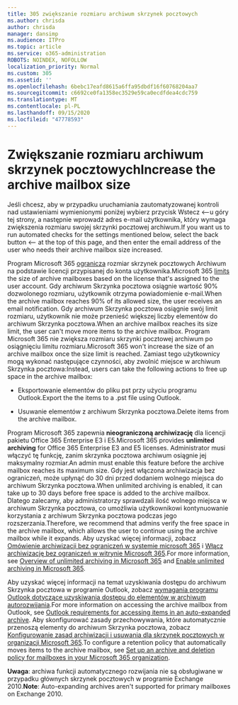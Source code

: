 ```yaml
---
title: 305 zwiększanie rozmiaru archiwum skrzynek pocztowych
ms.author: chrisda
author: chrisda
manager: dansimp
ms.audience: ITPro
ms.topic: article
ms.service: o365-administration
ROBOTS: NOINDEX, NOFOLLOW
localization_priority: Normal
ms.custom: 305
ms.assetid: ''
ms.openlocfilehash: 6bebc17eafd8615a6ffa95dbdf16f60768204aa7
ms.sourcegitcommit: c6692ce0fa1358ec3529e59ca0ecdfdea4cdc759
ms.translationtype: MT
ms.contentlocale: pl-PL
ms.lasthandoff: 09/15/2020
ms.locfileid: "47778593"
---
```

# <a name="increase-the-archive-mailbox-size"></a><span data-ttu-id="e5c96-102">Zwiększanie rozmiaru archiwum skrzynek pocztowych</span><span class="sxs-lookup"><span data-stu-id="e5c96-102">Increase the archive mailbox size</span></span>


<span data-ttu-id="e5c96-103">Jeśli chcesz, aby w przypadku uruchamiania zautomatyzowanej kontroli nad ustawieniami wymienionymi poniżej wybierz przycisk Wstecz <--u góry tej strony, a następnie wprowadź adres e-mail użytkownika, który wymaga zwiększenia rozmiaru swojej skrzynki pocztowej archiwum.</span><span class="sxs-lookup"><span data-stu-id="e5c96-103">If you want us to run automated checks for the settings mentioned below, select the back button <-- at the top of this page, and then enter the email address of the user who needs their archive mailbox size increased.</span></span>

<span data-ttu-id="e5c96-104">Program Microsoft 365 [ogranicza](https://docs.microsoft.com/office365/servicedescriptions/exchange-online-service-description/exchange-online-limits#mailbox-storage-limits) rozmiar skrzynek pocztowych Archiwum na podstawie licencji przypisanej do konta użytkownika.</span><span class="sxs-lookup"><span data-stu-id="e5c96-104">Microsoft 365 [limits](https://docs.microsoft.com/office365/servicedescriptions/exchange-online-service-description/exchange-online-limits#mailbox-storage-limits) the size of archive mailboxes based on the license that's assigned to the user account.</span></span> <span data-ttu-id="e5c96-105">Gdy archiwum Skrzynka pocztowa osiągnie wartość 90% dozwolonego rozmiaru, użytkownik otrzyma powiadomienie e-mail.</span><span class="sxs-lookup"><span data-stu-id="e5c96-105">When the archive mailbox reaches 90% of its allowed size, the user receives an email notification.</span></span> <span data-ttu-id="e5c96-106">Gdy archiwum Skrzynka pocztowa osiągnie swój limit rozmiaru, użytkownik nie może przenieść większej liczby elementów do archiwum Skrzynka pocztowa.</span><span class="sxs-lookup"><span data-stu-id="e5c96-106">When an archive mailbox reaches its size limit, the user can't move more items to the archive mailbox.</span></span> <span data-ttu-id="e5c96-107">Program Microsoft 365 nie zwiększa rozmiaru skrzynki pocztowej archiwum po osiągnięciu limitu rozmiaru.</span><span class="sxs-lookup"><span data-stu-id="e5c96-107">Microsoft 365 won't increase the size of an archive mailbox once the size limit is reached.</span></span> <span data-ttu-id="e5c96-108">Zamiast tego użytkownicy mogą wykonać następujące czynności, aby zwolnić miejsce w archiwum Skrzynka pocztowa:</span><span class="sxs-lookup"><span data-stu-id="e5c96-108">Instead, users can take the following actions to free up space in the archive mailbox:</span></span>

- <span data-ttu-id="e5c96-109">Eksportowanie elementów do pliku pst przy użyciu programu Outlook.</span><span class="sxs-lookup"><span data-stu-id="e5c96-109">Export the the items to a .pst file using Outlook.</span></span>

- <span data-ttu-id="e5c96-110">Usuwanie elementów z archiwum Skrzynka pocztowa.</span><span class="sxs-lookup"><span data-stu-id="e5c96-110">Delete items from the archive mailbox.</span></span>

<span data-ttu-id="e5c96-111">Program Microsoft 365 zapewnia **nieograniczoną archiwizację** dla licencji pakietu Office 365 Enterprise E3 i E5.</span><span class="sxs-lookup"><span data-stu-id="e5c96-111">Microsoft 365 provides **unlimited archiving** for Office 365 Enterprise E3 and E5 licenses.</span></span> <span data-ttu-id="e5c96-112">Administrator musi włączyć tę funkcję, zanim skrzynka pocztowa archiwum osiągnie jej maksymalny rozmiar.</span><span class="sxs-lookup"><span data-stu-id="e5c96-112">An admin must enable this feature before the archive mailbox reaches its maximum size.</span></span> <span data-ttu-id="e5c96-113">Gdy jest włączona archiwizacja bez ograniczeń, może upłynąć do 30 dni przed dodaniem wolnego miejsca do archiwum Skrzynka pocztowa.</span><span class="sxs-lookup"><span data-stu-id="e5c96-113">When unlimited archiving is enabled, it can take up to 30 days before free space is added to the archive mailbox.</span></span> <span data-ttu-id="e5c96-114">Dlatego zalecamy, aby administratorzy sprawdzali ilość wolnego miejsca w archiwum Skrzynka pocztowa, co umożliwia użytkownikowi kontynuowanie korzystania z archiwum Skrzynka pocztowa podczas jego rozszerzania.</span><span class="sxs-lookup"><span data-stu-id="e5c96-114">Therefore, we recommend that admins verify the free space in the archive mailbox, which allows the user to continue using the archive mailbox while it expands.</span></span> <span data-ttu-id="e5c96-115">Aby uzyskać więcej informacji, zobacz [Omówienie archiwizacji bez ograniczeń w systemie microsoft 365](https://docs.microsoft.com/microsoft-365/compliance/unlimited-archiving) i [Włącz archiwizację bez ograniczeń w witrynie Microsoft 365](https://docs.microsoft.com/microsoft-365/compliance/enable-unlimited-archiving).</span><span class="sxs-lookup"><span data-stu-id="e5c96-115">For more information, see [Overview of unlimited archiving in Microsoft 365](https://docs.microsoft.com/microsoft-365/compliance/unlimited-archiving) and [Enable unlimited archiving in Microsoft 365](https://docs.microsoft.com/microsoft-365/compliance/enable-unlimited-archiving).</span></span>

<span data-ttu-id="e5c96-116">Aby uzyskać więcej informacji na temat uzyskiwania dostępu do archiwum Skrzynka pocztowa w programie Outlook, zobacz [wymagania programu Outlook dotyczące uzyskiwania dostępu do elementów w archiwum autorozwijania](https://docs.microsoft.com/microsoft-365/compliance/unlimited-archiving#outlook-requirements-for-accessing-items-in-an-auto-expanded-archive).</span><span class="sxs-lookup"><span data-stu-id="e5c96-116">For more information on accessing the archive mailbox from Outlook, see [Outlook requirements for accessing items in an auto-expanded archive](https://docs.microsoft.com/microsoft-365/compliance/unlimited-archiving#outlook-requirements-for-accessing-items-in-an-auto-expanded-archive).</span></span> <span data-ttu-id="e5c96-117">Aby skonfigurować zasady przechowywania, które automatycznie przenoszą elementy do archiwum Skrzynka pocztowa, zobacz [Konfigurowanie zasad archiwizacji i usuwania dla skrzynek pocztowych w organizacji Microsoft 365](https://docs.microsoft.com/microsoft-365/compliance/set-up-an-archive-and-deletion-policy-for-mailboxes).</span><span class="sxs-lookup"><span data-stu-id="e5c96-117">To configure a retention policy that automatically moves items to the archive mailbox, see [Set up an archive and deletion policy for mailboxes in your Microsoft 365 organization](https://docs.microsoft.com/microsoft-365/compliance/set-up-an-archive-and-deletion-policy-for-mailboxes).</span></span>

<span data-ttu-id="e5c96-118">**Uwaga**: archiwa funkcji automatycznego rozwijania nie są obsługiwane w przypadku głównych skrzynek pocztowych w programie Exchange 2010.</span><span class="sxs-lookup"><span data-stu-id="e5c96-118">**Note**: Auto-expanding archives aren't supported for primary mailboxes on Exchange 2010.</span></span>
